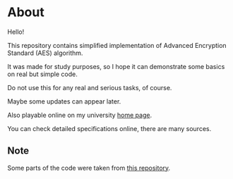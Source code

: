 # About

Hello!

This repository contains simplified implementation of Advanced Encryption Standard (AES) algorithm.

It was made for study purposes, so I hope it can demonstrate some basics on real but simple code.

Do not use this for any real and serious tasks, of course.

Maybe some updates can appear later.

Also playable online on my university [home page](https://www.stud.fit.vutbr.cz/~xzakha02/easy-aes/aes.html).

You can check detailed specifications online, there are many sources.

## Note

Some parts of the code were taken from [this repository](https://github.com/ricmoo/aes-js).

